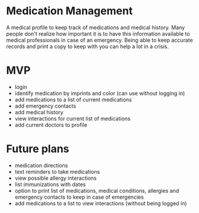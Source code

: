 # Medication Management
A medical profile to keep track of medications and medical history. Many people don't realize how important it is to have this information available to medical professionals in case of an emergency. Being able to keep accurate records and print a copy to keep with you can help a lot in a crisis.

# MVP 

- login
- identify medication by imprints and color (can use without logging in)
- add medications to a list of current medications
- add emergency contacts
- add medical history
- view interactions for current list of medications
- add current doctors to profile


# Future plans 
- medication directions
- text reminders to take medications
- view possible allergy interactions
- list immunizations with dates
- option to print list of medications, medical conditions, allergies and emergency contacts to keep in case of emergencies
- add medications to a list to view interactions (without being logged in)
